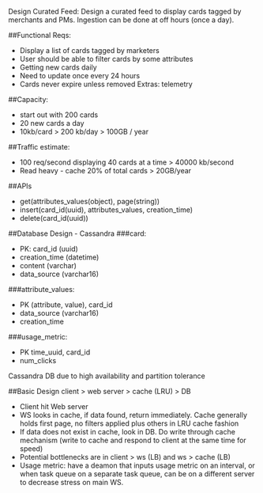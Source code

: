 Design Curated Feed: Design a curated feed to display cards tagged by merchants and PMs. Ingestion can be done at off hours (once a day).

##Functional Reqs:
- Display a list of cards tagged by marketers
- User should be able to filter cards by some attributes
- Getting new cards daily
- Need to update once every 24 hours
- Cards never expire unless removed
Extras: telemetry

##Capacity:
- start out with 200 cards
- 20 new cards a day
- 10kb/card > 200 kb/day > 100GB / year

##Traffic estimate:
- 100 req/second displaying 40 cards at a time > 40000 kb/second
- Read heavy - cache 20% of total cards > 20GB/year 

##APIs
- get(attributes_values(object), page(string))
- insert(card_id(uuid), attributes_values, creation_time)
- delete(card_id(uuid))

##Database Design - Cassandra
###card:
- PK: card_id (uuid)
- creation_time (datetime)
- content (varchar)
- data_source (varchar16)

###attribute_values:
- PK (attribute, value), card_id
- data_source (varchar16)
- creation_time

###usage_metric:
- PK time_uuid, card_id
- num_clicks

Cassandra DB due to high availability and partition tolerance

##Basic Design
client > web server > cache (LRU) > DB

- Client hit Web server
- WS looks in cache, if data found, return immediately. Cache generally holds first page, no filters applied plus others in LRU cache fashion
- If data does not exist in cache, look in DB. Do write through cache mechanism (write to cache and respond to client at the same time for speed)
- Potential bottlenecks are in client > ws (LB) and ws > cache (LB)
- Usage metric: have a deamon that inputs usage metric on an interval, or when task queue on a separate task queue, can be on a different server to decrease stress on main WS.

